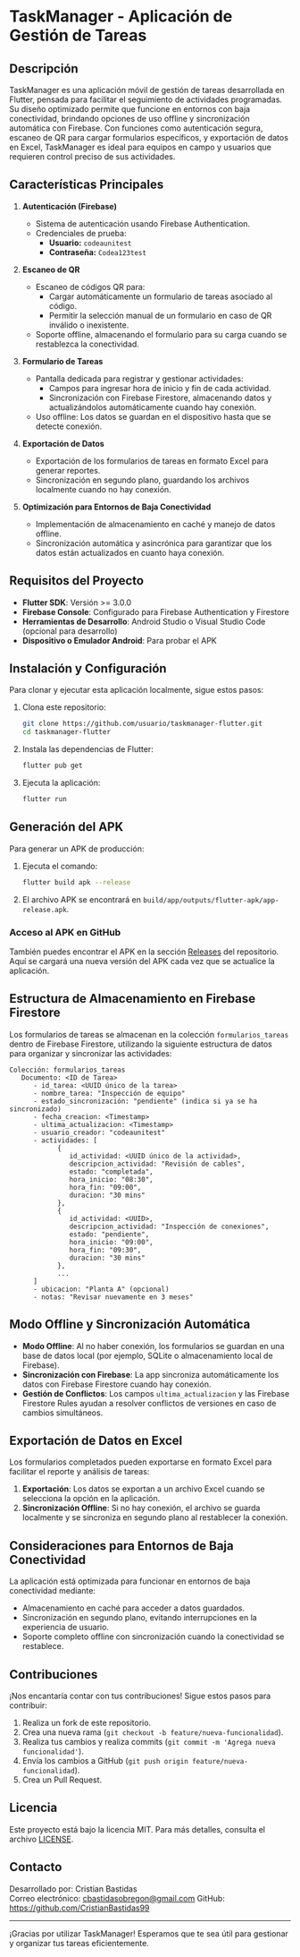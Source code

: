
# TaskManager - Aplicación de Gestión de Tareas

## Descripción
TaskManager es una aplicación móvil de gestión de tareas desarrollada en Flutter, pensada para facilitar el seguimiento de actividades programadas. Su diseño optimizado permite que funcione en entornos con baja conectividad, brindando opciones de uso offline y sincronización automática con Firebase. Con funciones como autenticación segura, escaneo de QR para cargar formularios específicos, y exportación de datos en Excel, TaskManager es ideal para equipos en campo y usuarios que requieren control preciso de sus actividades.

## Características Principales
1. **Autenticación (Firebase)**  
   - Sistema de autenticación usando Firebase Authentication.
   - Credenciales de prueba:
     - **Usuario:** `codeaunitest`
     - **Contraseña:** `Codea123test`

2. **Escaneo de QR**  
   - Escaneo de códigos QR para:
     - Cargar automáticamente un formulario de tareas asociado al código.
     - Permitir la selección manual de un formulario en caso de QR inválido o inexistente.
   - Soporte offline, almacenando el formulario para su carga cuando se restablezca la conectividad.

3. **Formulario de Tareas**  
   - Pantalla dedicada para registrar y gestionar actividades:
     - Campos para ingresar hora de inicio y fin de cada actividad.
     - Sincronización con Firebase Firestore, almacenando datos y actualizándolos automáticamente cuando hay conexión.
   - Uso offline: Los datos se guardan en el dispositivo hasta que se detecte conexión.

4. **Exportación de Datos**  
   - Exportación de los formularios de tareas en formato Excel para generar reportes.
   - Sincronización en segundo plano, guardando los archivos localmente cuando no hay conexión.

5. **Optimización para Entornos de Baja Conectividad**  
   - Implementación de almacenamiento en caché y manejo de datos offline.
   - Sincronización automática y asincrónica para garantizar que los datos están actualizados en cuanto haya conexión.

## Requisitos del Proyecto
- **Flutter SDK**: Versión >= 3.0.0
- **Firebase Console**: Configurado para Firebase Authentication y Firestore
- **Herramientas de Desarrollo**: Android Studio o Visual Studio Code (opcional para desarrollo)
- **Dispositivo o Emulador Android**: Para probar el APK

## Instalación y Configuración
Para clonar y ejecutar esta aplicación localmente, sigue estos pasos:

1. Clona este repositorio:
   ```bash
   git clone https://github.com/usuario/taskmanager-flutter.git
   cd taskmanager-flutter
   ```

2. Instala las dependencias de Flutter:
   ```bash
   flutter pub get
   ```

3. Ejecuta la aplicación:
   ```bash
   flutter run
   ```

## Generación del APK
Para generar un APK de producción:

1. Ejecuta el comando:
   ```bash
   flutter build apk --release
   ```
2. El archivo APK se encontrará en `build/app/outputs/flutter-apk/app-release.apk`.

### Acceso al APK en GitHub
También puedes encontrar el APK en la sección [Releases](https://github.com/CristianBastidas99/app_tareas_conectividad_limitada/releases) del repositorio. Aquí se cargará una nueva versión del APK cada vez que se actualice la aplicación.

## Estructura de Almacenamiento en Firebase Firestore
Los formularios de tareas se almacenan en la colección `formularios_tareas` dentro de Firebase Firestore, utilizando la siguiente estructura de datos para organizar y sincronizar las actividades:

```plaintext
Colección: formularios_tareas
   Documento: <ID de Tarea>
      - id_tarea: <UUID único de la tarea>
      - nombre_tarea: "Inspección de equipo"
      - estado_sincronización: "pendiente" (indica si ya se ha sincronizado)
      - fecha_creacion: <Timestamp>
      - ultima_actualizacion: <Timestamp>
      - usuario_creador: "codeaunitest"
      - actividades: [
            {
               id_actividad: <UUID único de la actividad>,
               descripcion_actividad: "Revisión de cables",
               estado: "completada",
               hora_inicio: "08:30",
               hora_fin: "09:00",
               duracion: "30 mins"
            },
            {
               id_actividad: <UUID>,
               descripcion_actividad: "Inspección de conexiones",
               estado: "pendiente",
               hora_inicio: "09:00",
               hora_fin: "09:30",
               duracion: "30 mins"
            },
            ...
      ]
      - ubicacion: "Planta A" (opcional)
      - notas: "Revisar nuevamente en 3 meses"
```

## Modo Offline y Sincronización Automática
- **Modo Offline**: Al no haber conexión, los formularios se guardan en una base de datos local (por ejemplo, SQLite o almacenamiento local de Firebase).
- **Sincronización con Firebase**: La app sincroniza automáticamente los datos con Firebase Firestore cuando hay conexión.
- **Gestión de Conflictos**: Los campos `ultima_actualizacion` y las Firebase Firestore Rules ayudan a resolver conflictos de versiones en caso de cambios simultáneos.

## Exportación de Datos en Excel
Los formularios completados pueden exportarse en formato Excel para facilitar el reporte y análisis de tareas:

1. **Exportación**: Los datos se exportan a un archivo Excel cuando se selecciona la opción en la aplicación.
2. **Sincronización Offline**: Si no hay conexión, el archivo se guarda localmente y se sincroniza en segundo plano al restablecer la conexión.

## Consideraciones para Entornos de Baja Conectividad
La aplicación está optimizada para funcionar en entornos de baja conectividad mediante:
- Almacenamiento en caché para acceder a datos guardados.
- Sincronización en segundo plano, evitando interrupciones en la experiencia de usuario.
- Soporte completo offline con sincronización cuando la conectividad se restablece.

## Contribuciones
¡Nos encantaría contar con tus contribuciones! Sigue estos pasos para contribuir:

1. Realiza un fork de este repositorio.
2. Crea una nueva rama (`git checkout -b feature/nueva-funcionalidad`).
3. Realiza tus cambios y realiza commits (`git commit -m 'Agrega nueva funcionalidad'`).
4. Envía los cambios a GitHub (`git push origin feature/nueva-funcionalidad`).
5. Crea un Pull Request.

## Licencia
Este proyecto está bajo la licencia MIT. Para más detalles, consulta el archivo [LICENSE](./LICENSE).

## Contacto
Desarrollado por: Cristian Bastidas  
Correo electrónico: cbastidasobregon@gmail.com
GitHub: https://github.com/CristianBastidas99

---
¡Gracias por utilizar TaskManager! Esperamos que te sea útil para gestionar y organizar tus tareas eficientemente.